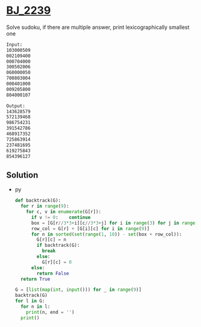 # [BJ_2239](https://acmicpc.net/problem/2239)

Solve sudoku, if there are multiple answer, print lexicographically smallest one

```txt
Input:
103000509
002109400
000704000
300502006
060000050
700803004
000401000
009205800
804000107

Output:
143628579
572139468
986754231
391542786
468917352
725863914
237481695
619275843
854396127
```

## Solution

* py

  ```py
  def backtrack(G):
    for r in range(9):
      for c, v in enumerate(G[r]):
        if v != 0:    continue
        box = [G[r//3*3+i][c//3*3+j] for i in range(3) for j in range(3)]
        row_col = G[r] + [G[i][c] for i in range(9)]
        for n in sorted(set(range(1, 10)) - set(box + row_col)):
          G[r][c] = n
          if backtrack(G):
            break
          else:
            G[r][c] = 0
        else:
          return False
    return True

  G = [list(map(int, input())) for _ in range(9)]
  backtrack(G)
  for l in G:
    for n in l:
      print(n, end = '')
    print()
  ```
